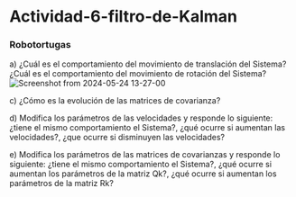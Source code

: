 # Actividad-6-filtro-de-Kalman
### Robotortugas

a) ¿Cuál es el comportamiento del movimiento de translación del Sistema? ¿Cuál es el comportamiento del movimiento de rotación del Sistema?
![Screenshot from 2024-05-24 13-27-00](https://github.com/DanaRiva/Actividad-6-filtro-de-Kalman/assets/100874942/b6dc4cb8-769b-411a-a3de-7024bf0256b4)


c) ¿Cómo es la evolución de las matrices de covarianza?

d) Modifica los parámetros de las velocidades y responde lo siguiente: ¿tiene el mismo comportamiento el Sistema?, ¿qué ocurre si aumentan las velocidades?, ¿que ocurre si disminuyen las velocidades?

e) Modifica los parámetros de las matrices de covarianzas y responde lo siguiente: ¿tiene el mismo comportamiento el Sistema?, ¿qué ocurre si aumentan los parámetros de la matriz Qk?, ¿qué ocurre si aumentan los parámetros de la matriz Rk? 
